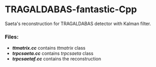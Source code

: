 # TRAGALDABAS-fantastic-Cpp
Saeta's reconstruction for TRAGALDABAS detector with Kalman filter.

### Files:

- ***ttmatrix.cc*** contains *ttmatrix* class
- ***trpcsaeta.cc*** contains *trpcsaeta* class
- ***trpcsaetaf.cc*** contains the reconstruction

